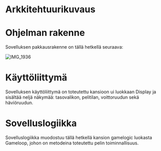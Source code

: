 # Arkkitehtuurikuvaus

# Ohjelman rakenne

Sovelluksen pakkausrakenne on tällä hetkellä seuraava:

![IMG_1936](https://user-images.githubusercontent.com/75749790/115415008-3867ef00-a1ff-11eb-97d2-83454a2048db.jpg)

# Käyttöliittymä

Sovelluksen käyttöliittymä on toteutettu kansioon ui luokkaan Display ja sisältää neljä näkymää: tasovalikon, pelitilan, voittoruudun sekä häviöruudun. 

# Sovelluslogiikka

Sovelluslogiikka muodostuu tällä hetkellä kansion gamelogic luokasta Gameloop, johon on metodeina toteutettu pelin toiminnallisuus.
